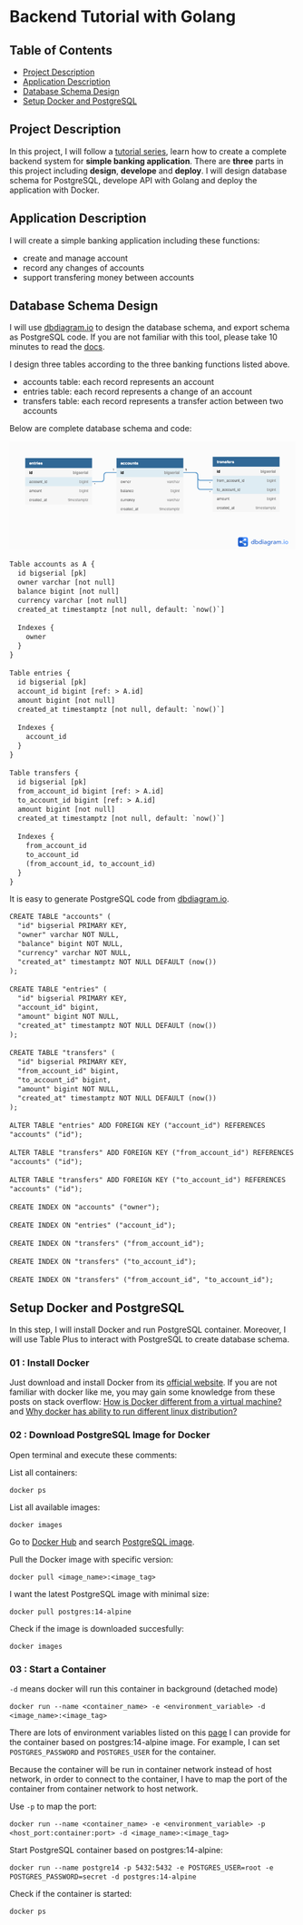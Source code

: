 # Backend Tutorial with Golang

## Table of Contents

- [Project Description](#project-description)
- [Application Description](#application-description)
- [Database Schema Design](#database-schema-design)
- [Setup Docker and PostgreSQL](#setup-docker-and-postgresql)

## Project Description

In this project, I will follow a [tutorial series](https://youtu.be/rx6CPDK_5mU), learn how to create a complete backend system for **simple banking application**. There are **three** parts in this project including **design**, **develope** and **deploy**. I will design database schema for PostgreSQL, develope API with Golang and deploy the application with Docker.

## Application Description

I will create a simple banking application including these functions:
- create and manage account
- record any changes of accounts
- support transfering money between accounts

## Database Schema Design

I will use [dbdiagram.io](https://dbdiagram.io/home) to design the database schema, and export schema as PostgreSQL code. If you are not familiar with this tool, please take 10 minutes to read the [docs](https://www.dbml.org/docs/#syntax-consistency).

I design three tables according to the three banking functions listed above.

- accounts table: each record represents an account
- entries table: each record represents a change of an account
- transfers table: each record represents a transfer action between two accounts

Below are complete database schema and code: 

![database schema](https://github.com/johnnyhwu/Backend-Tutorial-with-Golang/blob/main/assets/images/database%20schema.png)

```
Table accounts as A {
  id bigserial [pk]
  owner varchar [not null]
  balance bigint [not null]
  currency varchar [not null]
  created_at timestamptz [not null, default: `now()`]

  Indexes {
    owner
  }
}

Table entries {
  id bigserial [pk]
  account_id bigint [ref: > A.id]
  amount bigint [not null]
  created_at timestamptz [not null, default: `now()`]

  Indexes {
    account_id
  }
}

Table transfers {
  id bigserial [pk]
  from_account_id bigint [ref: > A.id]
  to_account_id bigint [ref: > A.id]
  amount bigint [not null]
  created_at timestamptz [not null, default: `now()`]

  Indexes {
    from_account_id
    to_account_id
    (from_account_id, to_account_id)
  }
}
```

It is easy to generate PostgreSQL code from [dbdiagram.io](https://dbdiagram.io/home).

```
CREATE TABLE "accounts" (
  "id" bigserial PRIMARY KEY,
  "owner" varchar NOT NULL,
  "balance" bigint NOT NULL,
  "currency" varchar NOT NULL,
  "created_at" timestamptz NOT NULL DEFAULT (now())
);

CREATE TABLE "entries" (
  "id" bigserial PRIMARY KEY,
  "account_id" bigint,
  "amount" bigint NOT NULL,
  "created_at" timestamptz NOT NULL DEFAULT (now())
);

CREATE TABLE "transfers" (
  "id" bigserial PRIMARY KEY,
  "from_account_id" bigint,
  "to_account_id" bigint,
  "amount" bigint NOT NULL,
  "created_at" timestamptz NOT NULL DEFAULT (now())
);

ALTER TABLE "entries" ADD FOREIGN KEY ("account_id") REFERENCES "accounts" ("id");

ALTER TABLE "transfers" ADD FOREIGN KEY ("from_account_id") REFERENCES "accounts" ("id");

ALTER TABLE "transfers" ADD FOREIGN KEY ("to_account_id") REFERENCES "accounts" ("id");

CREATE INDEX ON "accounts" ("owner");

CREATE INDEX ON "entries" ("account_id");

CREATE INDEX ON "transfers" ("from_account_id");

CREATE INDEX ON "transfers" ("to_account_id");

CREATE INDEX ON "transfers" ("from_account_id", "to_account_id");
```

## Setup Docker and PostgreSQL

In this step, I will install Docker and run PostgreSQL container. Moreover, I will use Table Plus to interact with PostgreSQL to create database schema.

### 01 : Install Docker

Just download and install Docker from its [official website](https://www.docker.com/get-started). If you are not familiar with docker like me, you may gain some knowledge from these posts on stack overflow: [How is Docker different from a virtual machine?](https://stackoverflow.com/questions/16047306/how-is-docker-different-from-a-virtual-machine) and [Why docker has ability to run different linux distribution?](https://stackoverflow.com/questions/25444099/why-docker-has-ability-to-run-different-linux-distribution)

### 02 : Download PostgreSQL Image for Docker

Open terminal and execute these comments:

List all containers:
```
docker ps
```

List all available images:
```
docker images
```

Go to [Docker Hub](https://hub.docker.com/) and search [PostgreSQL image](https://hub.docker.com/_/postgres). 

Pull the Docker image with specific version:
```
docker pull <image_name>:<image_tag>
```

I want the latest PostgreSQL image with minimal size:
```
docker pull postgres:14-alpine
```

Check if the image is downloaded succesfully:
```
docker images
```

### 03 : Start a Container

`-d` means docker will run this container in background (detached mode)
```
docker run --name <container_name> -e <environment_variable> -d <image_name>:<image_tag>
```

There are lots of environment variables listed on this [page](https://hub.docker.com/_/postgres) I can provide for the container based on postgres:14-alpine image. For example, I can set `POSTGRES_PASSWORD` and `POSTGRES_USER` for the container.

Because the container will be run in container network instead of host network, in order to connect to the container, I have to map the port of the container from container network to host network.

Use `-p` to map the port:
```
docker run --name <container_name> -e <environment_variable> -p <host_port:container:port> -d <image_name>:<image_tag>
```

Start PostgreSQL container based on postgres:14-alpine:
```
docker run --name postgre14 -p 5432:5432 -e POSTGRES_USER=root -e POSTGRES_PASSWORD=secret -d postgres:14-alpine
```

Check if the container is started:
```
docker ps
```




